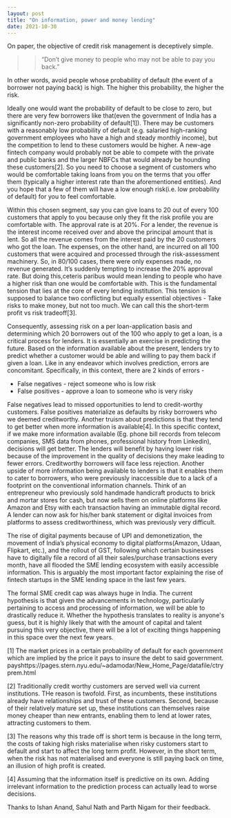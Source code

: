 ```yaml
---
layout: post
title: "On information, power and money lending"
date: 2021-10-30
---
```


On paper, the objective of credit risk management is deceptively simple.
>>“Don’t give money to people who may not be able to pay you back.”

In other words, avoid people whose probability of default (the event of a borrower not paying back) is high. The higher this probability, the higher the risk.

Ideally one would want the probability of default to be close to zero, but there are very few borrowers like that(even the government of India has a significantly non-zero probability of default[1]). There may be customers with a reasonably low probability of default (e.g. salaried high-ranking government employees who have a high and steady monthly income), but the competition to lend to these customers would be higher. A new-age fintech company would probably not be able to compete with the private and public banks and the larger NBFCs that would already be hounding these customers[2]. So you need to choose a segment of customers who would be comfortable taking loans from you on the terms that you offer them (typically a higher interest rate than the aforementioned entities). And you hope that a few of them will have a low enough risk(i.e. low probability of default) for you to feel comfortable. 

Within this chosen segment, say you can give loans to 20 out of every 100 customers that apply to you because only they fit the risk profile you are comfortable with. The approval rate is at 20%. For a lender, the revenue is the interest income received over and above the principal amount that is lent. So all the revenue comes from the interest paid by the 20 customers who got the loan. The expenses, on the other hand, are incurred on all 100 customers that were acquired and processed through the risk-assessment machinery. So, in 80/100 cases, there were only expenses made, no revenue generated. It’s suddenly tempting to increase the 20% approval rate. But doing this,ceteris paribus would mean lending to people who have a higher risk than one would be comfortable with. This is the fundamental tension that lies at the core of every lending institution. This tension is supposed to balance two conflicting but equally essential objectives - Take risks to make money, but not too much. We can call this the short-term profit vs risk tradeoff[3].

Consequently, assessing risk on a per loan-application basis and determining which 20 borrowers out of the 100 who apply to get a loan, is a critical process for lenders. It is essentially an exercise in predicting the future. Based on the information available about the present, lenders try to predict whether a customer would be able and willing to pay them back if given a loan. Like in any endeavor which involves prediction, errors are concomitant. Specifically, in this context, there are 2 kinds of errors -


* False negatives -  reject someone who is low risk
* False positives - approve a loan to someone who is very risky

False negatives lead to missed opportunities to lend to credit-worthy customers. False positives materialize as defaults by risky borrowers who we deemed creditworthy. Another truism about predictions is that they tend to get better when more information is available[4]. In this specific context, if we make more information available (Eg. phone bill records from telecom companies, SMS data from phones, professional history from Linkedin), decisions will get better. The lenders will benefit by having lower risk because of the improvement in the quality of decisions they make leading to fewer errors. Creditworthy borrowers will face less rejection. Another upside of more information being available to lenders is that it enables them to cater to borrowers, who were previously inaccessible due to a lack of a footprint on the conventional information channels. Think of an entrepreneur who previously sold handmade handicraft products to brick and mortar stores for cash, but now sells them on online platforms like Amazon and Etsy with each transaction having an immutable digital record. A lender can now ask for his/her bank statement or digital invoices from platforms to assess creditworthiness, which was previously very difficult.

The rise of digital payments because of UPI and demonetization, the movement of India’s physical economy to digital platforms(Amazon, Udaan, Flipkart, etc.), and the rollout of GST, following which certain businesses have to digitally file a record of all their sales/purchase transactions every month, have all flooded the SME lending ecosystem with easily accessible information. This is arguably the most important factor explaining the rise of fintech startups in the SME lending space in the last few years. 

The formal SME credit cap was always huge in India. The current hypothesis is that given the advancements in technology, particularly pertaining to access and processing of information, we will be able to drastically reduce it. Whether the hypothesis translates to reality is anyone's guess, but it is highly likely that with the amount of capital and talent pursuing this very objective, there will be a lot of exciting things happening in this space over the next few years.


[1] The market prices in a certain probability of default for each government which are implied by the price it pays to insure the debt to said government. payshttps://pages.stern.nyu.edu/~adamodar/New_Home_Page/datafile/ctryprem.html

[2] Traditionally credit worthy customers are served well via current institutions. THe reason is twofold. First, as incumbents, these institutions already have relationships and trust of these customers. Second, because of their relatively mature set up, these institutions can themselves raise money cheaper than new entrants, enabling them to lend at lower rates, attracting customers to them.

[3] The reasons why this trade off is short term is because in the long term, the costs of taking high risks materialise when risky customers start to default and start to affect the long term profit. However, in the short term, when the risk has not materialised and everyone is still paying back on time, an illusion of high profit is created.

[4] Assuming that the information itself is predictive on its own. Adding irrelevant information to the prediction process can actually lead to worse decisions.

Thanks to Ishan Anand, Sahul Nath and Parth Nigam for their feedback.
